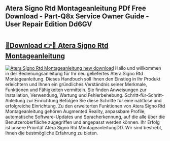 ## Atera Signo Rtd Montageanleitung PDf Free Download - Part-Q8x Service Owner Guide - User Repair Edition Dd6GV

# <h2><a href="http://df6iby.blite.top/?on=Atera+Signo+Rtd+Montageanleitung">🔗Download 👉🔴 Atera Signo Rtd Montageanleitung</a></h2>

[![Atera Signo Rtd Montageanleitung new download](https://i.imgur.com/lujVjoI.png)](http://df6iby.blite.top/?on=Atera+Signo+Rtd+Montageanleitung)
Hallo und willkommen in der Bedienungsanleitung für Ihr neu geliefertes Atera Signo Rtd Montageanleitung. Dieses Handbuch soll Ihnen den Einstieg in Ihr Produkt erleichtern und Ihnen ein gründliches Verständnis seiner Merkmale, Funktionen und Fähigkeiten vermitteln. Sie finden Anweisungen zur Installation, Verwendung, Wartung und Fehlerbehebung. Schritt-für-Schritt-Anleitung zur Einrichtung Befolgen Sie diese Schritte für eine nahtlose und erfolgreiche Einrichtung. Zu den erweiterten Funktionen von Atera Signo Rtd Montageanleitung gehören Augmented Reality, anpassbare Profile, automatische Software-Updates und Spracherkennung, auf die alle über die Benutzeroberfläche zugegriffen und angepasst werden können. Ihr Erfolg ist unsere Priorität Atera Signo Rtd MontageanleitungDD. Wir sind bestrebt, Ihnen die bestmögliche Erfahrung zu bieten.
